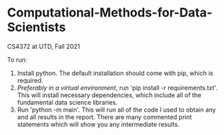 # Computational-Methods-for-Data-Scientists
CS4372 at UTD, Fall 2021

To run:
1. Install python. The default installation should come with pip, which is required.
2. *Preferably in a virtual environment*, run 'pip install -r requirements.txt'. This will install necessary dependencies, which include all of the fundamental data science libraries.
3. Run 'python -m main'. This will run all of the code I used to obtain any and all results in the report. There are many commented print statements which will show you any intermediate results.